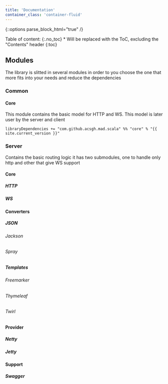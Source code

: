 ```yaml
---
title: 'Documentation'
container_class: 'container-fluid'
---
```

{::options parse_block_html="true" /}
<div class="row">
<div class="col-3 left-menu">
Table of content:
{:.no_toc}
* Will be replaced with the ToC, excluding the "Contents" header
{:toc}
</div>
<div class="col-9 offset-md-3">

## Modules

The library is slitted in several modules in order to you choose the one that more fits into your needs and reduce the dependencies

### Common
#### Core
This module contains the basic model for HTTP and WS. This model is later user by the server and client

```
libraryDependencies += "com.github.acsgh.mad.scala" %% "core" % "{{ site.current_version }}"
``` 

### Server
Contains the basic routing logic it has two submodules, one to handle only http and other that give WS support

#### Core
##### HTTP
##### WS

#### Converters

##### JSON
###### Jackson
###### Spray
##### Templates
###### Freemarker
###### Thymeleaf
###### Twirl

#### Provider
##### Netty
##### Jetty

#### Support
##### Swagger

</div>
</div>
<br/>
